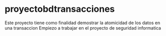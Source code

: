 # proyectobdtransacciones
Este proyecto tiene como finalidad demostrar la atomicidad de los datos en una transaccion 
Empiezo a trabajar en el proyecto de seguridad informatica 
